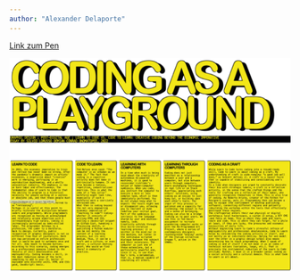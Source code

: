 ```yaml
---
author: "Alexander Delaporte"
---
```


[Link zum Pen](https://codepen.io/deladose/full/oNKaRrK)

![Alex Codepen #04](https://raw.githubusercontent.com/deladose/submissions/refs/heads/main/Element%201.png)
